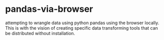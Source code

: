 # pandas-via-browser
attempting to wrangle data using python pandas using the browser locally. This is with the vision of creating specific data transforming tools that can be distributed without installation.
